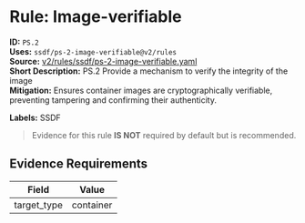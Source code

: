 # Rule: Image-verifiable  
**ID:** `PS.2`  
**Uses:** `ssdf/ps-2-image-verifiable@v2/rules`  
**Source:** [v2/rules/ssdf/ps-2-image-verifiable.yaml](https://github.com/scribe-public/sample-policies/v2/rules/ssdf/ps-2-image-verifiable.yaml)  
**Short Description:** PS.2 Provide a mechanism to verify the integrity of the image  
**Mitigation:** Ensures container images are cryptographically verifiable, preventing tampering and confirming their authenticity.
  
**Labels:** SSDF  
> Evidence for this rule **IS NOT** required by default but is recommended.


## Evidence Requirements  
| Field | Value |
|-------|-------|
| target_type | container |

